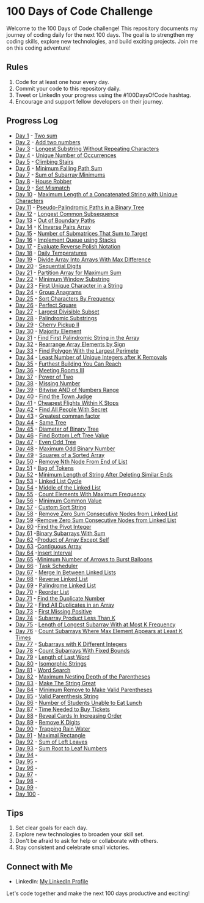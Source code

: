 # 100 Days of Code Challenge

Welcome to the 100 Days of Code challenge! This repository documents my journey of coding daily for the next 100 days. The goal is to strengthen my coding skills, explore new technologies, and build exciting projects. Join me on this coding adventure!

## Rules
1. Code for at least one hour every day.
2. Commit your code to this repository daily.
3. Tweet or LinkedIn your progress using the #100DaysOfCode hashtag.
4. Encourage and support fellow developers on their journey.

## Progress Log
* [Day 1](#) - [Two sum](https://github.com/Ayushsaini20/100-Days-Of-Code/tree/main/DAY%201)
* [Day 2](#) - [Add two numbers](https://github.com/Ayushsaini20/100-Days-Of-Code/tree/main/DAY%202)
* [Day 3](#) - [Longest Substring Without Repeating Characters](https://github.com/Ayushsaini20/100-Days-Of-Code/tree/main/DAY3)
* [Day 4](#) - [Unique Number of Occurrences](https://github.com/Ayushsaini20/100-Days-Of-Code/tree/main/DAY4)
* [Day 5](#) - [Climbing Stairs](https://github.com/Ayushsaini20/100-Days-Of-Code/tree/main/DAY5)
* [Day 6](#) - [Minimum Falling Path Sum](https://github.com/Ayushsaini20/100-Days-Of-Code/tree/main/DAY6)
* [Day 7](#) - [Sum of Subarray Minimums](https://github.com/Ayushsaini20/100-Days-Of-Code/tree/main/DAY7)
* [Day 8](#) - [House Robber](https://github.com/Ayushsaini20/100-Days-Of-Code/tree/main/DAY8-HOUSE_ROBBER)
* [Day 9](#) - [Set Mismatch](https://github.com/Ayushsaini20/100-Days-Of-Code/tree/main/DAY%209-%20SET%20MISMATCH)
* [Day 10](#) - [Maximum Length of a Concatenated String with Unique Characters](https://github.com/Ayushsaini20/100-Days-Of-Code/tree/main/DAY%2010-Maximum%20Length%20of%20a%20Concatenated%20String%20with%20Unique%20Characters)
* [Day 11](#) - [Pseudo-Palindromic Paths in a Binary Tree](https://github.com/Ayushsaini20/100-Days-Of-Code/tree/main/DAY%2011%20-%20Pseudo-Palindromic%20Paths%20in%20a%20Binary%20Tree)
* [Day 12](#) - [Longest Common Subsequence](https://github.com/Ayushsaini20/100-Days-Of-Code/tree/main/DAY%2012-%20Longest%20Common%20Subsequence)
* [Day 13](#) - [Out of Boundary Paths](https://github.com/Ayushsaini20/100-Days-Of-Code/tree/main/DAYS%2013%20-%20Out%20of%20Boundary%20Paths)
* [Day 14](#) - [K Inverse Pairs  Array](https://github.com/Ayushsaini20/100-Days-Of-Code/tree/main/DAY%2014-%20%20K%20Inverse%20Pairs%20%20Array)
* [Day 15](#) - [Number of Submatrices That Sum to Target](https://github.com/Ayushsaini20/100-Days-Of-Code/tree/main/DAY%2015-%20Number%20of%20Submatrices%20That%20Sum%20to%20Target)
* [Day 16](#) - [Implement Queue using Stacks](https://github.com/Ayushsaini20/100-Days-Of-Code/tree/main/DAY%2016%20-%20Implement%20Queue%20using%20Stacks)
* [Day 17](#) - [Evaluate Reverse Polish Notation](https://github.com/Ayushsaini20/100-Days-Of-Code/tree/main/DAY%2017%20-%20Evaluate%20Reverse%20Polish%20Notation)
* [Day 18](#) - [Daily Temperatures](https://github.com/Ayushsaini20/100-Days-Of-Code/tree/main/DAY%2018%20-%20Daily%20Temperatures)
* [Day 19](#) - [Divide Array Into Arrays With Max Difference](https://github.com/Ayushsaini20/100-Days-Of-Code/tree/main/DAY%20-%2019%20Divide%20Array%20Into%20Arrays%20With%20Max%20Difference)
* [Day 20](#) - [Sequential Digits](https://github.com/Ayushsaini20/100-Days-Of-Code/tree/main/DAY-20%20Sequential%20Digits)
* [Day 21](#) - [Partition Array for Maximum Sum](https://github.com/Ayushsaini20/100-Days-Of-Code/tree/main/Day%2021%20Partition%20Array%20for%20Maximum%20Sum%20) 
* [Day 22](#) - [Minimum Window Substring](https://github.com/Ayushsaini20/100-Days-Of-Code/tree/main/DAY%2022%20-Minimum%20Window%20Substring)
* [Day 23](#) - [First Unique Character in a String](https://github.com/Ayushsaini20/100-Days-Of-Code/tree/main/DAY%2023%20-First%20Unique%20Character%20in%20a%20String)
* [Day 24](#) - [Group Anagrams](https://github.com/Ayushsaini20/100-Days-Of-Code/tree/main/DAY%2024-%20Group%20Anagrams%20) 
* [Day 25](#) - [Sort Characters By Frequency](https://github.com/Ayushsaini20/100-Days-Of-Code/tree/main/DAY%2025%20-Sort%20Characters%20By%20Frequency)
* [Day 26](#) - [Perfect Square](https://github.com/Ayushsaini20/100-Days-Of-Code/tree/main/DAY%2026%20-%20Perfect%20Squares)
* [Day 27](#) - [Largest Divisible Subset](https://github.com/Ayushsaini20/100-Days-Of-Code/tree/main/DAY%2027%20-%20Largest%20Divisible%20Subset)
* [Day 28](#) - [Palindromic Substrings](https://github.com/Ayushsaini20/100-Days-Of-Code/tree/main/DAY%2028-%20Palindromic%20Substrings)
* [Day 29](#) - [Cherry Pickup II](https://github.com/Ayushsaini20/100-Days-Of-Code/tree/main/DAY%2029-%20Cherry%20Pickup%20II)
* [Day 30](#) - [Majority Element](https://github.com/Ayushsaini20/100-Days-Of-Code/tree/main/DAY%2030%20-%20Majority%20Element)
* [Day 31](#) - [Find First Palindromic String in the Array](https://github.com/Ayushsaini20/100-Days-Of-Code/tree/main/DAY%2031-%20Find%20First%20Palindromic%20String%20in%20the%20Array)
* [Day 32](#) - [Rearrange Array Elements by Sign](https://github.com/Ayushsaini20/100-Days-Of-Code/tree/main/DAY%2032-%20Rearrange%20Array%20Elements%20by%20Sign)
* [Day 33](#) - [Find Polygon With the Largest Perimete](https://github.com/Ayushsaini20/100-Days-Of-Code/tree/main/DAY%2033-%20Find%20Polygon%20With%20the%20Largest%20Perimeter)
* [Day 34](#) - [Least Number of Unique Integers after K Removals](https://github.com/Ayushsaini20/100-Days-Of-Code/tree/main/DAY%2034%20-Least%20Number%20of%20Unique%20Integers%20after%20K%20Removals)
* [Day 35](#) - [Furthest Building You Can Reach](https://github.com/Ayushsaini20/100-Days-Of-Code/tree/main/DAY%2035-%20Furthest%20Building%20You%20Can%20Reach)
* [Day 36](#) - [Meeting Rooms III](https://github.com/Ayushsaini20/100-Days-Of-Code/tree/main/DAY%2036-%20Meeting%20Rooms%20III)
* [Day 37](#) - [Power of Two](https://github.com/Ayushsaini20/100-Days-Of-Code/tree/main/DAY%2037-%20Power%20of%20Two%20)
* [Day 38](#) - [Missing Number](https://github.com/Ayushsaini20/100-Days-Of-Code/tree/main/DAY%2038-%20Missing%20Number)
* [Day 39](#) - [Bitwise AND of Numbers Range](https://github.com/Ayushsaini20/100-Days-Of-Code/tree/main/DAY%2039-%20Bitwise%20AND%20of%20Numbers%20Range)
* [Day 40](#) - [Find the Town Judge](https://github.com/Ayushsaini20/100-Days-Of-Code/tree/main/DAY%2040-%20%20Find%20the%20Town%20Judge)
* [Day 41](#) - [Cheapest Flights Within K Stops](https://github.com/Ayushsaini20/100-Days-Of-Code/tree/main/DAY%2041-%20Cheapest%20Flights%20Within%20K%20Stops)
* [Day 42](#) - [Find All People With Secret](https://github.com/Ayushsaini20/100-Days-Of-Code/tree/main/DAY%2042-%20Find%20All%20People%20With%20Secret)
* [Day 43](#) - [Greatest comman factor](https://github.com/Ayushsaini20/100-Days-Of-Code/tree/main/DAY%2043-%20Greatest%20comman%20factor)
* [Day 44](#) - [Same Tree](https://github.com/Ayushsaini20/100-Days-Of-Code/tree/main/DAY%2044-%20Same%20Tree)
* [Day 45](#) - [Diameter of Binary Tree](https://github.com/Ayushsaini20/100-Days-Of-Code/tree/main/DAY%2045-%20Diameter%20of%20Binary%20Tree)
* [Day 46](#) - [Find Bottom Left Tree Value](https://github.com/Ayushsaini20/100-Days-Of-Code/tree/main/DAY%2046-Find%20Bottom%20Left%20Tree%20Value)
* [Day 47](#) - [Even Odd Tree](https://github.com/Ayushsaini20/100-Days-Of-Code/tree/main/DAY%2047-%20Even%20Odd%20Tree)
* [Day 48](#) - [Maximum Odd Binary Number](https://github.com/Ayushsaini20/100-Days-Of-Code/tree/main/DAY%2048-%20Maximum%20Odd%20Binary%20Number)
* [Day 49](#) - [Squares of a Sorted Array](https://github.com/Ayushsaini20/100-Days-Of-Code/tree/main/DAY%2049-%20Squares%20of%20a%20Sorted%20Array)
* [Day 50](#) - [Remove Nth Node From End of List](https://github.com/Ayushsaini20/100-Days-Of-Code/tree/main/DAY%2050-%20Remove%20Nth%20Node%20From%20End%20of%20List)
* [Day 51](#) - [Bag of Tokens](https://github.com/Ayushsaini20/100-Days-Of-Code/tree/main/DAY%2051-%20Bag%20of%20Tokens)
* [Day 52](#) - [Minimum Length of String After Deleting Similar Ends](https://github.com/Ayushsaini20/100-Days-Of-Code/tree/main/DAY%2052-%20Minimum%20Length%20of%20String%20After%20Deleting%20Similar%20Ends)
* [Day 53](#) - [Linked List Cycle](https://github.com/Ayushsaini20/100-Days-Of-Code/tree/main/DAY%2053-%20Linked%20List%20Cycle)
* [Day 54](#) - [Middle of the Linked List](https://github.com/Ayushsaini20/100-Days-Of-Code/tree/main/DAY%2054-%20Middle%20of%20the%20Linked%20List)
* [Day 55](#) - [Count Elements With Maximum Frequency](https://github.com/Ayushsaini20/100-Days-Of-Code/tree/main/DAY%2055-%20Count%20Elements%20With%20Maximum%20Frequency)
* [Day 56](#) - [Minimum Common Value](https://github.com/Ayushsaini20/100-Days-Of-Code/tree/main/DAY%2056-%20Minimum%20Common%20Value)
* [Day 57](#) - [Custom Sort String](https://github.com/Ayushsaini20/100-Days-Of-Code/tree/main/DAY%2058-%20Custom%20Sort%20String)
* [Day 58](#) - [Remove Zero Sum Consecutive Nodes from Linked List](https://github.com/Ayushsaini20/100-Days-Of-Code/tree/main/DAY%2059-%20Remove%20Zero%20Sum%20Consecutive%20Nodes%20from%20Linked%20List)
* [Day 59](#) -[Remove Zero Sum Consecutive Nodes from Linked List](https://github.com/Ayushsaini20/100-Days-Of-Code/tree/main/DAY%2059-%20Remove%20Zero%20Sum%20Consecutive%20Nodes%20from%20Linked%20List)
* [Day 60](#) -[Find the Pivot Integer](https://github.com/Ayushsaini20/100-Days-Of-Code/tree/main/DAY%2060-%20%20Find%20the%20Pivot%20Integer)
* [Day 61](#) -[Binary Subarrays With Sum](https://github.com/Ayushsaini20/100-Days-Of-Code/tree/main/DAY%2061-%20Binary%20Subarrays%20With%20Sum)
* [Day 62](#) -[Product of Array Except Self](https://github.com/Ayushsaini20/100-Days-Of-Code/tree/main/DAY%2062-%20Product%20of%20Array%20Except%20Self)
* [Day 63](#) -[Contiguous Array](https://github.com/Ayushsaini20/100-Days-Of-Code/tree/main/DAY%2063-%20Contiguous%20Array)
* [Day 64](#) -[Insert Interval](https://github.com/Ayushsaini20/100-Days-Of-Code/tree/main/DAY%2064-%20Insert%20Interval)
* [Day 65](#) -[Minimum Number of Arrows to Burst Balloons](https://github.com/Ayushsaini20/100-Days-Of-Code/tree/main/DAY%2065-%20Minimum%20Number%20of%20Arrows%20to%20Burst%20Balloons)
* [Day 66](#) - [Task Scheduler](https://github.com/Ayushsaini20/100-Days-Of-Code/tree/main/DAY%2066-%20Task%20Scheduler)
* [Day 67](#) - [Merge In Between Linked Lists](https://github.com/Ayushsaini20/100-Days-Of-Code/tree/main/DAY-%2067%20Merge%20In%20Between%20Linked%20Lists)
* [Day 68](#) - [Reverse Linked List](https://github.com/Ayushsaini20/100-Days-Of-Code/tree/main/DAY%2068-%20Reverse%20Linked%20List)
* [Day 69](#) - [Palindrome Linked List](https://github.com/Ayushsaini20/100-Days-Of-Code/tree/main/DAY%2069-%20Palindrome%20Linked%20List)
* [Day 70](#) - [Reorder List](https://github.com/Ayushsaini20/100-Days-Of-Code/tree/main/DAY%2070-%20Reorder%20List)
* [Day 71](#) - [Find the Duplicate Number](https://github.com/Ayushsaini20/100-Days-Of-Code/tree/main/DAY%2071-%20Find%20the%20Duplicate%20Number)
* [Day 72](#) - [Find All Duplicates in an Array](https://github.com/Ayushsaini20/100-Days-Of-Code/tree/main/DAY%2072-%20Find%20All%20Duplicates%20in%20an%20Array)
* [Day 73](#) - [First Missing Positive](https://github.com/Ayushsaini20/100-Days-Of-Code/tree/main/DAY%2073-%20First%20Missing%20Positive)
* [Day 74](#) - [Subarray Product Less Than K](https://github.com/Ayushsaini20/100-Days-Of-Code/tree/main/DAY%2074-%20Subarray%20Product%20Less%20Than%20K)
* [Day 75](#) - [Length of Longest Subarray With at Most K Frequency](https://github.com/Ayushsaini20/100-Days-Of-Code/tree/main/DAY%2075-%20Length%20of%20Longest%20Subarray%20With%20at%20Most%20K%20Frequency)
* [Day 76](#) - [Count Subarrays Where Max Element Appears at Least K Times](https://github.com/Ayushsaini20/100-Days-Of-Code/tree/main/DAY%2076-%20Count%20Subarrays%20Where%20Max%20Element%20Appears%20at%20Least%20K%20Times)
* [Day 77](#) - [Subarrays with K Different Integers](https://github.com/Ayushsaini20/100-Days-Of-Code/tree/main/DAY%2077-%20Subarrays%20with%20K%20Different%20Integers)
* [Day 78](#) - [Count Subarrays With Fixed Bounds](https://github.com/Ayushsaini20/100-Days-Of-Code/tree/main/DAY%2078-%20Count%20Subarrays%20With%20Fixed%20Bounds)
* [Day 79](#) - [Length of Last Word](https://github.com/Ayushsaini20/100-Days-Of-Code/tree/main/DAY%2079-%20Length%20of%20Last%20Word)
* [Day 80](#) - [Isomorphic Strings](https://github.com/Ayushsaini20/100-Days-Of-Code/tree/main/DAY%2080-%20Isomorphic%20Strings)
* [Day 81](#) - [Word Search](https://github.com/Ayushsaini20/100-Days-Of-Code/tree/main/DAY%2081-%20Word%20Search)
* [Day 82](#) - [Maximum Nesting Depth of the Parentheses](https://github.com/Ayushsaini20/100-Days-Of-Code/tree/main/DAY%2082-%20Maximum%20Nesting%20Depth%20of%20the%20Parentheses)
* [Day 83](#) - [Make The String Great](https://github.com/Ayushsaini20/100-Days-Of-Code/tree/main/DAY%2083-%20Make%20The%20String%20Great)
* [Day 84](#) - [Minimum Remove to Make Valid Parentheses](https://github.com/Ayushsaini20/100-Days-Of-Code/tree/main/DAY%2084-%20Minimum%20Remove%20to%20Make%20Valid%20Parentheses)
* [Day 85](#) - [Valid Parenthesis String](https://github.com/Ayushsaini20/100-Days-Of-Code/tree/main/DAY%2085-%20Valid%20Parenthesis%20String)
* [Day 86](#) - [Number of Students Unable to Eat Lunch](https://github.com/Ayushsaini20/100-Days-Of-Code/tree/main/DAY%2086%20-%20Number%20of%20Students%20Unable%20to%20Eat%20Lunch)
* [Day 87](#) - [Time Needed to Buy Tickets](https://github.com/Ayushsaini20/100-Days-Of-Code/tree/main/DAY%2087-%20Time%20Needed%20to%20Buy%20Tickets)
* [Day 88](#) - [Reveal Cards In Increasing Order](https://github.com/Ayushsaini20/100-Days-Of-Code/tree/main/DAY%2088-%20Reveal%20Cards%20In%20Increasing%20Order)
* [Day 89](#) - [Remove K Digits](https://github.com/Ayushsaini20/100-Days-Of-Code/tree/main/DAY%2089-%20Remove%20K%20Digits)
* [Day 90](#) - [Trapping Rain Water](https://github.com/Ayushsaini20/100-Days-Of-Code/tree/main/DAY%2090-%20Trapping%20Rain%20Water)
* [Day 91](#) - [Maximal Rectangle](https://github.com/Ayushsaini20/100-Days-Of-Code/tree/main/DAY%2091-%20Maximal%20Rectangle)
* [Day 92](#) - [Sum of Left Leaves](https://github.com/Ayushsaini20/100-Days-Of-Code/tree/main/DAY%2092-%20Sum%20of%20Left%20Leaves)
* [Day 93](#) - [Sum Root to Leaf Numbers](https://github.com/Ayushsaini20/100-Days-Of-Code/tree/main/DAY%2093-%20Sum%20Root%20to%20Leaf%20Numbers)
* [Day 94](#) -
* [Day 95](#) -
* [Day 96](#) -
* [Day 97](#) -
* [Day 98](#) -
* [Day 99](#) -
* [Day 100](#) -


## Tips
1. Set clear goals for each day.
2. Explore new technologies to broaden your skill set.
3. Don't be afraid to ask for help or collaborate with others.
4. Stay consistent and celebrate small victories.

## Connect with Me
- LinkedIn: [My LinkedIn Profile](https://www.linkedin.com/in/ayush-saini-b23314237/)

Let's code together and make the next 100 days productive and exciting!

  
